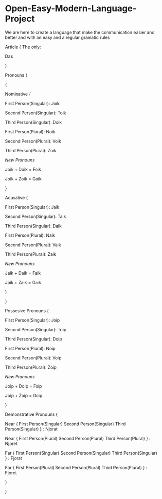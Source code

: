 # Open-Easy-Modern-Language-Project
We are here to create a language that make the communication easier and better and with an easy and a regular gramatic rules

Article
{
  The only:
  
  Das
  
}

Pronouns
{


{


Nominative {


First Person(Singular):
Joik

Second Person(Singular):
Toik

Third Person(Singular):
Doik

First Person(Plural):
Noik

Second Person(Plural):
Voik

Third Person(Plural):
Zoik

*New Pronouns*

Joik + Doik = Foik

Joik + Zoik = Goik


}


Acusative {


First Person(Singular):
Jaik

Second Person(Singular):
Taik

Third Person(Singular):
Daik

First Person(Plural):
Naik

Second Person(Plural):
Vaik

Third Person(Plural):
Zaik

*New Pronouns*

Jaik + Daik = Faik

Jaik + Zaik = Gaik

}

}


Possesive Pronouns {

First Person(Singular):
Joip

Second Person(Singular):
Toip

Third Person(Singular):
Doip

First Person(Plural):
Noip

Second Person(Plural):
Voip

Third Person(Plural):
Zoip

*New Pronouns*

Joip + Doip = Foip

Joip + Zoip = Goip

}


Demonstrative Pronouns {

Near
{ First Person(Singular)
  Second Person(Singular)
  Third Person(Singular) } :  Njorat


Near
{ First Person(Plural)
  Second Person(Plural)
  Third Person(Plural) } : Njoret


Far
{ First Person(Singular)
  Second Person(Singular)
  Third Person(Singular) } : Fjorat


Far
{ First Person(Plural)
  Second Person(Plural)
  Third Person(Plural) } : Fjoret





}



}
